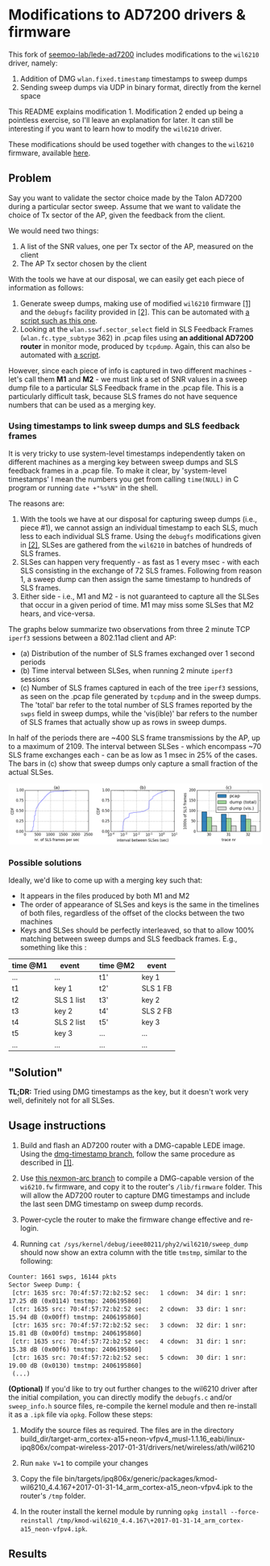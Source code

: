 # Modifications to AD7200 drivers & firmware

This fork of [seemoo-lab/lede-ad7200](https://github.com/seemoo-lab/lede-ad7200) includes modifications to the `wil6210` driver, namely:

1. Addition of DMG `wlan.fixed.timestamp` timestamps to sweep dumps
2. Sending sweep dumps via UDP in binary format, directly from the kernel space

This README explains modification 1. Modification 2 ended up being a pointless exercise, so I'll leave an explanation for later. It can still be interesting if you want to learn how to modify the `wil6210` driver.

These modifications should be used together with changes to the `wil6210` firmware, available [here](https://github.com/adamiaonr/nexmon-arc).

## Problem

Say you want to validate the sector choice made by the Talon AD7200 during a particular sector sweep.
Assume that we want to validate the choice of Tx sector of the AP, given the feedback from the client. 

We would need two things:

1. A list of the SNR values, one per Tx sector of the AP, measured on the client
2. The AP Tx sector chosen by the client

With the tools we have at our disposal, we can easily get each piece of information as follows: 

1. Generate sweep dumps, making use of modified `wil6210` firmware [[1]](https://github.com/seemoo-lab/nexmon-arc) and the `debugfs` facility provided in [[2]](https://github.com/seemoo-lab/lede-ad7200). This can be automated with [a script such as this one](https://github.com/adamiaonr/wifi-vehicles/blob/802.11ad/testbed-setup/configs/openwrt/tp-04/root/workbench/get-sweep-dump.sh).
2. Looking at the `wlan.sswf.sector_select` field in SLS Feedback Frames (`wlan.fc.type_subtype` 362) in .pcap files using **an additional AD7200 router** in monitor mode, produced by `tcpdump`. Again, this can also be automated with [a script](https://github.com/adamiaonr/wifi-vehicles/blob/802.11ad/testbed-setup/configs/openwrt/tp-03/usr/bin/run-monitor).

However, since each piece of info is captured in two different machines - let's call them **M1** and **M2** - we must link a set of SNR values in a sweep dump file to a particular SLS Feedback frame in the .pcap file.
This is a particularly difficult task, because SLS frames do not have sequence numbers that can be used as a merging key.

### Using timestamps to link sweep dumps and SLS feedback frames

It is very tricky to use system-level timestamps independently taken on different machines as a merging key between sweep dumps and SLS feedback frames in a .pcap file. To make it clear, by 'system-level timestamps' I mean the numbers you get from calling `time(NULL)` in C program or running `date +"%s%N"` in the shell.

The reasons are:

1. With the tools we have at our disposal for capturing sweep dumps (i.e., piece #1), we cannot assign an individual timestamp to each SLS, much less to each individual SLS frame. Using the `debugfs` modifications given in [[2]](https://github.com/seemoo-lab/lede-ad7200), SLSes are gathered from the `wil6210` in batches of hundreds of SLS frames.
2. SLSes can happen very frequently - as fast as 1 every msec - with each SLS consisting in the exchange of 72 SLS frames. Following from reason 1, a sweep dump can then assign the same timestamp to hundreds of SLS frames. 
3. Either side - i.e., M1 and M2 - is not guaranteed to capture all the SLSes that occur in a given period of time. M1 may miss some SLSes that M2 hears, and vice-versa.

The graphs below summarize two observations from three 2 minute TCP `iperf3` sessions between a 802.11ad client and AP: 

* (a) Distribution of the number of SLS frames exchanged over 1 second periods
* (b) Time interval between SLSes, when running 2 minute `iperf3` sessions
* (c) Number of SLS frames captured in each of the tree `iperf3` sessions, as seen on the .pcap file generated by `tcpdump` and in the sweep dumps. The 'total' bar refer to the total number of SLS frames reported by the `swps` field in sweep dumps, while the 'vis(ible)' bar refers to the number of SLS frames that actually show up as rows in sweep dumps.

In half of the periods there are ~400 SLS frame transmissions by the AP, up to a maximum of 2109. The interval between SLSes - which encompass ~70 SLS frame exchanges each - can be as low as 1 msec in 25% of the cases. The bars in (c) show that sweep dumps only capture a small fraction of the actual SLSes.

![](logos/sls-frame-summary.png)

### Possible solutions

Ideally, we'd like to come up with a merging key such that:

* It appears in the files produced by both M1 and M2
* The order of appearance of SLSes and keys is the same in the timelines of both files, regardless of the offset of the clocks between the two machines
* Keys and SLSes should be perfectly interleaved, so that to allow 100% matching between sweep dumps and SLS feedback frames. E.g., something like this : 

| time @M1 | event |   | time @M2 | event |
|------|-------|---|------|-------|
| ... | ... |   | t1' | key 1 |
| t1 | key 1   |   | t2' | SLS 1 FB |
| t2 | SLS 1 list | | t3' | key 2 |
| t3 | key 2 | | t4' | SLS 2 FB |
| t4 | SLS 2 list | | t5' | key 3 |
| t5 | key 3 | | ... | ... |
| ... | ... | | ... | ... |

## "Solution"

**TL;DR:** Tried using DMG timestamps as the key, but it doesn't work very well, definitely not for all SLSes.



## Usage instructions

1. Build and flash an AD7200 router with a DMG-capable LEDE image. Using the [dmg-timestamp branch](https://github.com/adamiaonr/lede-ad7200/tree/dmg-timestamp), follow the same procedure as described in [[1]](https://github.com/seemoo-lab/lede-ad7200).

2. Use [this nexmon-arc branch](https://github.com/adamiaonr/nexmon-arc) to compile a DMG-capable version of the `wi6210.fw` firmware, and copy it to the router's `/lib/firmware` folder.
This will allow the AD7200 router to capture DMG timestamps and include the last seen DMG timestamp on sweep dump records.

3. Power-cycle the router to make the firmware change effective and re-login.

4. Running `cat /sys/kernel/debug/ieee80211/phy2/wil6210/sweep_dump` should now show an extra column with the title `tmstmp`, similar to the following:

```
Counter: 1661 swps, 16144 pkts
Sector Sweep Dump: {
 [ctr: 1635 src: 70:4f:57:72:b2:52 sec:   1 cdown:  34 dir: 1 snr:  17.25 dB (0x0114) tmstmp: 2406195860]
 [ctr: 1635 src: 70:4f:57:72:b2:52 sec:   2 cdown:  33 dir: 1 snr:  15.94 dB (0x00ff) tmstmp: 2406195860]
 [ctr: 1635 src: 70:4f:57:72:b2:52 sec:   3 cdown:  32 dir: 1 snr:  15.81 dB (0x00fd) tmstmp: 2406195860]
 [ctr: 1635 src: 70:4f:57:72:b2:52 sec:   4 cdown:  31 dir: 1 snr:  15.38 dB (0x00f6) tmstmp: 2406195860]
 [ctr: 1635 src: 70:4f:57:72:b2:52 sec:   5 cdown:  30 dir: 1 snr:  19.00 dB (0x0130) tmstmp: 2406195860]
 (...)
```

**(Optional)** If you'd like to try out further changes to the wil6210 driver after the initial compilation, you can directly modify the `debugfs.c` and/or `sweep_info.h` source files, re-compile the kernel module and then re-install it as a `.ipk` file via `opkg`. 
Follow these steps:

1. Modify the source files as required. The files are in the directory build\_dir/target-arm\_cortex-a15+neon-vfpv4\_musl-1.1.16\_eabi/linux-ipq806x/compat-wireless-2017-01-31/drivers/net/wireless/ath/wil6210
	
2. Run `make V=1` to compile your changes
	
3. Copy the file bin/targets/ipq806x/generic/packages/kmod-wil6210\_4.4.167+2017-01-31-14\_arm\_cortex-a15\_neon-vfpv4.ipk to the router's `/tmp` folder.

4. In the router install the kernel module by running `opkg install --force-reinstall /tmp/kmod-wil6210_4.4.167\+2017-01-31-14_arm_cortex-a15_neon-vfpv4.ipk`.

## Results 
